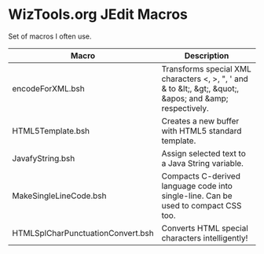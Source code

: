 # WizTools.org JEdit Macros

Set of macros I often use.

| Macro | Description |
| ----- | ----------- |
| encodeForXML.bsh | Transforms special XML characters <, >, ", ' and & to &amp;lt;, &amp;gt;, &amp;quot;, &amp;apos; and &amp;amp; respectively. |
| HTML5Template.bsh | Creates a new buffer with HTML5 standard template. |
| JavafyString.bsh | Assign selected text to a Java String variable. |
| MakeSingleLineCode.bsh | Compacts C-derived language code into single-line. Can be used to compact CSS too. |
| HTMLSplCharPunctuationConvert.bsh | Converts HTML special characters intelligently! |
